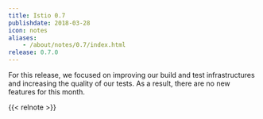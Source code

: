 ```yaml
---
title: Istio 0.7
publishdate: 2018-03-28
icon: notes
aliases:
    - /about/notes/0.7/index.html
release: 0.7.0
---
```


For this release, we focused on improving our build and test infrastructures and increasing the
quality of our tests. As a result, there are no new features for this month.

{{< relnote >}}
